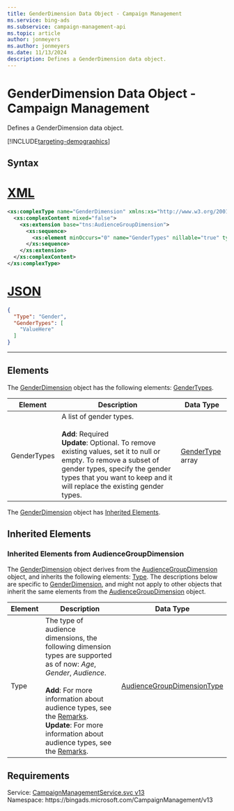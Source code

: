 ```yaml
---
title: GenderDimension Data Object - Campaign Management
ms.service: bing-ads
ms.subservice: campaign-management-api
ms.topic: article
author: jonmeyers
ms.author: jonmeyers
ms.date: 11/13/2024
description: Defines a GenderDimension data object.
---
```

# GenderDimension Data Object - Campaign Management
Defines a GenderDimension data object.

[!INCLUDE[targeting-demographics](./includes/targeting-demographics.md)]

## Syntax

# [XML](#tab/xml)

```xml
<xs:complexType name="GenderDimension" xmlns:xs="http://www.w3.org/2001/XMLSchema">
  <xs:complexContent mixed="false">
    <xs:extension base="tns:AudienceGroupDimension">
      <xs:sequence>
        <xs:element minOccurs="0" name="GenderTypes" nillable="true" type="tns:ArrayOfGenderType" />
      </xs:sequence>
    </xs:extension>
  </xs:complexContent>
</xs:complexType>
```

# [JSON](#tab/json)

```json
{
  "Type": "Gender",
  "GenderTypes": [
    "ValueHere"
  ]
}
```

-----

## <a name="elements"></a>Elements

The [GenderDimension](genderdimension.md) object has the following elements: [GenderTypes](#gendertypes).

|Element|Description|Data Type|
|-----------|---------------|-------------|
|<a name="gendertypes"></a>GenderTypes|A list of gender types. <br /><br />**Add**: Required <br />**Update**: Optional. To remove existing values, set it to null or empty. To remove a subset of gender types, specify the gender types that you want to keep and it will replace the existing gender types.|[GenderType](gendertype.md) array|

The [GenderDimension](genderdimension.md) object has [Inherited Elements](#inheritedelements).

## <a name="inheritedelements"></a>Inherited Elements

### <a name="inheritedelementsaudiencegroupdimension"></a>Inherited Elements from AudienceGroupDimension
The [GenderDimension](genderdimension.md) object derives from the [AudienceGroupDimension](audiencegroupdimension.md) object, and inherits the following elements: [Type](#type). The descriptions below are specific to [GenderDimension](genderdimension.md), and might not apply to other objects that inherit the same elements from the [AudienceGroupDimension](audiencegroupdimension.md) object.  

|Element|Description|Data Type|
|-----------|---------------|-------------|
|<a name="type"></a>Type|The type of audience dimensions, the following dimension types are supported as of now: *Age*, *Gender*, *Audience*.   <br /><br />**Add**: For more information about audience types, see the [Remarks](../campaign-management-service/audience.md#remarks). <br />**Update**: For more information about audience types, see the [Remarks](../campaign-management-service/audience.md#remarks). |[AudienceGroupDimensionType](audiencegroupdimensiontype.md)|

## Requirements
Service: [CampaignManagementService.svc v13](https://campaign.api.bingads.microsoft.com/Api/Advertiser/CampaignManagement/v13/CampaignManagementService.svc)  
Namespace: https\://bingads.microsoft.com/CampaignManagement/v13  

